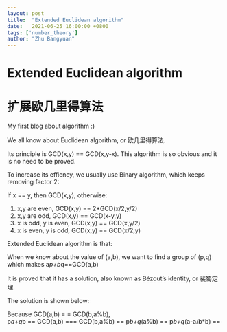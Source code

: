 ```yaml
---
layout: post
title:  "Extended Euclidean algorithm"
date:   2021-06-25 16:00:00 +0800
tags: ['number_theory']
author: "Zhu Bangyuan"
---
```


# Extended Euclidean algorithm <br>
# 扩展欧几里得算法

My first blog about algorithm :)<br>

We all know about Euclidean algorithm, or 欧几里得算法.<br>

Its principle is GCD(x,y) == GCD(x,y-x). This algorithm is so obvious and it is no need to be proved.<br>

To increase its effiency, we usually use Binary algorithm, which keeps removing factor 2:<br>

If x == y, then GCD(x,y), otherwise:<br>

1. x,y are even, GCD(x,y) == 2*GCD(x/2,y/2)<br>
2. x,y are odd, GCD(x,y) == GCD(x-y,y)<br>
3. x is odd, y is even, GCD(x,y) == GCD(x,y/2)<br>
4. x is even, y is odd, GCD(x,y) == GCD(x/2,y)<br>

Extended Euclidean algorithm is that:<br>

When we know about the value of (a,b), we want to find a group of (p,q) which makes a*p+b*q==GCD(a,b)<br>

It is proved that it has a solution, also known as Bézout’s identity, or 裴蜀定理.

The solution is shown below:<br>

Because GCD(a,b) = = GCD(b,a%b), <br>
p*a+q*b == GCD(a,b) === GCD(b,a%b) == p*b+q*(a%b) == p*b+q*(a-a/b*b) == 